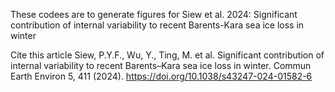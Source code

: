 These codees are to generate figures for Siew et al. 2024: 
Significant contribution of internal variability to recent Barents-Kara sea ice loss in winter

Cite this article
Siew, P.Y.F., Wu, Y., Ting, M. et al. Significant contribution of internal variability to recent Barents–Kara sea ice loss in winter. Commun Earth Environ 5, 411 (2024). https://doi.org/10.1038/s43247-024-01582-6

